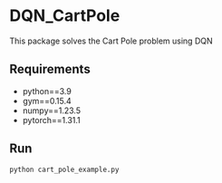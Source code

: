 # DQN_CartPole
This package solves the Cart Pole problem using DQN


## Requirements
- python==3.9
- gym==0.15.4
- numpy==1.23.5
- pytorch==1.31.1
  
  
  
  

  
## Run
```
python cart_pole_example.py 
```
